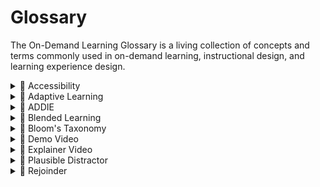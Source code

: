 # Glossary

The On-Demand Learning Glossary is a living collection of concepts and terms commonly used in on-demand learning, instructional design, and learning experience design.

<details>

<summary><span data-gb-custom-inline data-tag="emoji" data-code="1f4d6">📖</span> Accessibility</summary>

The practice of designing things so that everyone can benefit equally, regardless of ability. **For more information, see** [Web Content Accessibility Guidelines](https://www.w3.org/WAI/WCAG22/quickref/?versions=2.0)

</details>

<details>

<summary><span data-gb-custom-inline data-tag="emoji" data-code="1f4d6">📖</span> Adaptive Learning</summary>

An approach to learning that personalizes e-learning content in real time for a user, based on their performance and activity in the course. Learning experience designers use adaptive learning to tailor course content to a learner at a granular level.

</details>

<details>

<summary><span data-gb-custom-inline data-tag="emoji" data-code="1f4d6">📖</span> ADDIE</summary>

An instructional design model used to develop training and online learning. ADDIE is an acronym which stands for the 5 phases of the model: Analysis, Design, Development, Implementation, and Evaluation.

</details>

<details>

<summary><span data-gb-custom-inline data-tag="emoji" data-code="1f4d6">📖</span> Blended Learning</summary>

The use of more than one method to deliver training and support to learners, such as combining face-to-face training with on-demand learning.

</details>

<details>

<summary><span data-gb-custom-inline data-tag="emoji" data-code="1f4d6">📖</span> Bloom's Taxonomy</summary>

A hierarchical ordering of cognitive skills that can help teachers and students in the classroom. It was pioneered by Benjamin Bloom in 1956, who established a framework for categorizing educational goals. **For more information, see** [**Bloom's Taxonomy**](https://cft.vanderbilt.edu/guides-sub-pages/blooms-taxonomy/)**.**

</details>

<details>

<summary><span data-gb-custom-inline data-tag="emoji" data-code="1f4d6">📖</span> Demo Video</summary>

A how-to video that demonstrates how something works. Typically used to demonstrate the steps in a process. Should be 5-8 minutes max.

</details>

<details>

<summary><span data-gb-custom-inline data-tag="emoji" data-code="1f4d6">📖</span> Explainer Video</summary>

A short video that covers a specific idea or topic in a simple way. Explainer videos are used to give learners a high-level overview of a topic before they dive into the details, or as performance support to provide targeted information.

</details>

<details>

<summary><span data-gb-custom-inline data-tag="emoji" data-code="1f4d6">📖</span> Plausible Distractor</summary>

A plausible distractor in learning is an incorrect answer option in a multiple-choice question that is designed to be a reasonable alternative to the correct answer. **For more information**, see [**Writing Good Multiple Choice Questions.**](https://cft.vanderbilt.edu/guides-sub-pages/writing-good-multiple-choice-test-questions/)

</details>

<details>

<summary><span data-gb-custom-inline data-tag="emoji" data-code="1f4d6">📖</span> Rejoinder</summary>

In the context of eLearning, a **rejoinder** acts as a tool to give a learner feedback on the answer they choose in a quiz. A rejoinder might explain why the choice they selected is correct or incorrect.

</details>
